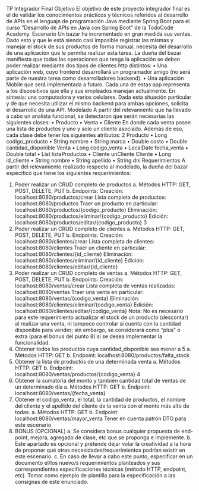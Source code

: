 TP Integrador Final
Objetivo
El objetivo de este proyecto integrador final es el de validar los conocimientos prácticos y
técnicos referidos al desarrollo de APIs en el lenguaje de programación Java mediante Spring
Boot para el curso “Desarrollo de APIs en Java con Spring Boot” de la TodoCode Academy.
Escenario
Un bazar ha incrementado en gran medida sus ventas. Dado esto y que le está siendo casi
imposible registrar las mismas y manejar el stock de sus productos de forma manual, necesita
del desarrollo de una aplicación que le permita realizar esta tarea.
La dueña del bazar manifiesta que todas las operaciones que tenga la aplicación se deben
poder realizar mediante dos tipos de clientes http distintos:
• Una aplicación web, cuyo frontend desarrollará un programador amigo (no será parte
de nuestra tarea como desarrolladores backend).
• Una aplicación Mobile que será implementada a futuro.
Cada una de estas app representa a los dispositivos que ella y sus empleados manejan
actualmente. En síntesis: una computadora y varios celulares.
Dada esta situación particular y de que necesita utilizar el mismo backend para ambas
opciones, solicita el desarrollo de una API.
Modelado
A partir del relevamiento que ha llevado a cabo un analista funcional, se detectaron que serán
necesarias las siguientes clases:
• Producto
• Venta
• Cliente
En donde cada venta posee una lista de productos y uno y solo un cliente asociado. Además
de eso, cada clase debe tener los siguientes atributos:
2
Producto
• Long codigo_producto
• String nombre
• String marca
• Double costo
• Double cantidad_disponible
Venta
• Long codigo_venta
• LocalDate fecha_venta
• Double total
• List<Producto> listaProductos
• Cliente unCliente
Cliente
• Long id_cliente
• String nombre
• String apellido
• String dni
Requerimientos
A partir del relevamiento realizado respecto al modelado, la dueña del bazar especificó que
tiene los siguientes requerimientos:
1. Poder realizar un CRUD completo de productos
a. Métodos HTTP: GET, POST, DELETE, PUT
b. Endpoints:
Creación: localhost:8080/productos/crear
Lista completa de productos: localhost:8080/productos
Traer un producto en particular: localhost:8080/productos/{codigo_producto}
Eliminación: localhost:8080/productos/eliminar/{codigo_producto}
Edición: localhost:8080/productos/editar/{codigo_producto}
3
2. Poder realizar un CRUD completo de clientes
a. Métodos HTTP: GET, POST, DELETE, PUT
b. Endpoints:
Creación: localhost:8080/clientes/crear
Lista completa de clientes: localhost:8080/clientes
Traer un cliente en particular: localhost:8080/clientes/{id_cliente}
Eliminación: localhost:8080/clientes/eliminar/{id_cliente}
Edición: localhost:8080/clientes/editar/{id_cliente}
3. Poder realizar un CRUD completo de ventas
a. Métodos HTTP: GET, POST, DELETE, PUT
b. Endpoints:
Creación: localhost:8080/ventas/crear
Lista completa de ventas realizadas: localhost:8080/ventas
Traer una venta en particular: localhost:8080/ventas/{codigo_venta}
Eliminación: localhost:8080/clientes/eliminar/{codigo_venta}
Edición: localhost:8080/clientes/editar/{codigo_venta}
Nota: No es necesario para este requerimiento actualizar el stock de un producto (descontar)
al realizar una venta, ni tampoco controlar si cuenta con la cantidad disponible para vender;
sin embargo, se considerará como “plus” o extra (para el bonus del punto 8) si se desea
implementar la funcionalidad.
4. Obtener todos los productos cuya cantidad_disponible sea menor a 5
a. Métodos HTTP: GET
b. Endpoint:
localhost:8080/productos/falta_stock
5. Obtener la lista de productos de una determinada venta
a. Métodos HTTP: GET
b. Endpoint:
localhost:8080/ventas/productos/{codigo_venta}
4
6. Obtener la sumatoria del monto y también cantidad total de ventas de un determinado
día
a. Métodos HTTP: GET
b. Endpoint:
localhost:8080/ventas/{fecha_venta}
7. Obtener el codigo_venta, el total, la cantidad de productos, el nombre del cliente y el
apellido del cliente de la venta con el monto más alto de todas.
a. Métodos HTTP: GET
b. Endpoint:
localhost:8080/ventas/mayor_venta
Tener en cuenta patrón DTO para este escenario
8. BONUS (OPCIONAL)
a. Se considera bonus cualquier propuesta de end-point, mejora, agregado de clase,
etc que se proponga e implemente.
b. Este apartado es opcional y pretende dejar volar la creatividad a la hora de proponer
qué otras necesidades/requerimientos podrían existir en este escenario.
c. En caso de llevar a cabo este punto, especificar en un documento el/los nuevo/s
requerimientos planteados y sus correspondientes especificaciones técnicas
(método HTTP, endpoint, etc). Tomar como ejemplo de plantilla para la
especificación a las consignas de este enunciado.

